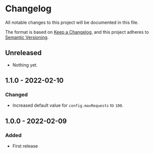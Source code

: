 # Changelog
All notable changes to this project will be documented in this file.

The format is based on [Keep a
Changelog](https://keepachangelog.com/en/1.0.0/), and this project adheres to
[Semantic Versioning](https://semver.org/spec/v2.0.0.html).


## Unreleased
- Nothing yet.


## 1.1.0 - 2022-02-10
### Changed
- Increased default value for `config.maxRequests` to `100`.


## 1.0.0 - 2022-02-09
### Added
- First release
